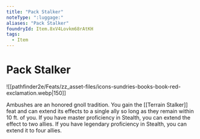 ```yaml
---
title: "Pack Stalker"
noteType: ":luggage:"
aliases: "Pack Stalker"
foundryId: Item.8xV4Lovkm68rAtKH
tags:
  - Item
---
```


# Pack Stalker
![[pathfinder2e/Feats/zz_asset-files/icons-sundries-books-book-red-exclamation.webp|150]]

Ambushes are an honored gnoll tradition. You gain the [[Terrain Stalker]] feat and can extend its effects to a single ally so long as they remain within 10 ft. of you. If you have master proficiency in Stealth, you can extend the effect to two allies. If you have legendary proficiency in Stealth, you can extend it to four allies.
